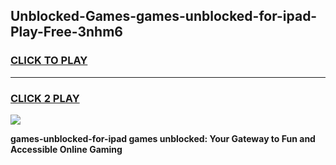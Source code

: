 
## Unblocked-Games-games-unblocked-for-ipad-Play-Free-3nhm6
<h3>
<a href="https://premium76.site?title=games-unblocked-for-ipad&ref=23A">CLICK TO PLAY</a></h3>
<hr>

<h3>
<a href="https://premium76.site?title=games-unblocked-for-ipad&ref=23A">CLICK 2 PLAY</a>
  
</h3>

<a href="https://premium76.site?title=games-unblocked-for-ipad&ref=23A"><img src="https://clearcache.store/games.png"></a>


**games-unblocked-for-ipad games unblocked: Your Gateway to Fun and Accessible Online Gaming**

